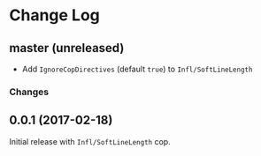 # Change Log

## master (unreleased)

* Add `IgnoreCopDirectives` (default `true`) to `Infl/SoftLineLength`

### Changes

## 0.0.1 (2017-02-18)

Initial release with `Infl/SoftLineLength` cop.
